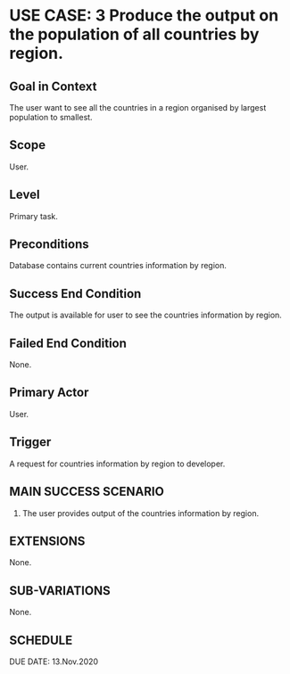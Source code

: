 USE CASE: 3 Produce the output on the population of all countries by region.
=========

Goal in Context
------
The user want to see all the countries in a region organised by largest population to smallest.

Scope
----
User.

Level
---
Primary task.

Preconditions
---
Database contains current countries information by region.

Success End Condition
----
The output is available for user to see the countries information by region.

Failed End Condition
----
None.

Primary Actor
----
User.

Trigger
-----
A request for countries information by region to developer.

MAIN SUCCESS SCENARIO
-----
1. The user provides output of the countries information by region.

EXTENSIONS
-----
None.

SUB-VARIATIONS
----
None.

SCHEDULE
--
DUE DATE: 13.Nov.2020